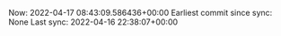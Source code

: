 Now: 2022-04-17 08:43:09.586436+00:00 Earliest commit since sync: None Last sync: 2022-04-16 22:38:07+00:00
